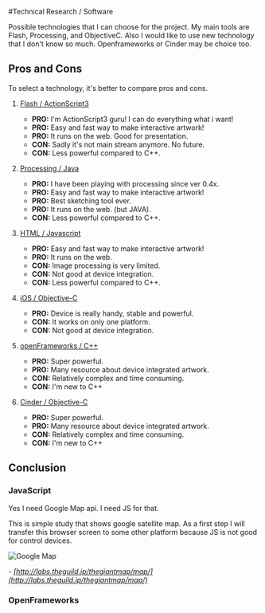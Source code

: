 #Technical Research / Software

Possible technologies that I can choose for the project. My main tools are Flash, Processing, and ObjectiveC. Also I would like to use new technology that I don't know so much. Openframeworks or Cinder may be choice too.



## Pros and Cons

To select a technology, it's better to compare pros and cons.

1. [Flash / ActionScript3](http://www.adobe.com/products/flash.html?promoid=KFNVR)
	- **PRO:** I'm ActionScript3 guru! I can do everything what i want!
	- **PRO:** Easy and fast way to make interactive artwork!
	- **PRO:** It runs on the web. Good for presentation.
	- **CON:** Sadly it's not main stream anymore. No future.
	- **CON:** Less powerful compared to C++.
	
2. [Processing / Java](http://processing.org/)
	- **PRO:** I have been playing with processing since ver 0.4x.
	- **PRO:** Easy and fast way to make interactive artwork!
	- **PRO:** Best sketching tool ever.
	- **PRO:** It runs on the web. (but JAVA).
	- **CON:** Less powerful compared to C++.
	
3. [HTML / Javascript](http://www.createjs.com/#!/CreateJS)
	- **PRO:** Easy and fast way to make interactive artwork!
	- **PRO:** It runs on the web.
	- **CON:** Image processing is very limited.
	- **CON:** Not good at device integration.
	- **CON:** Less powerful compared to C++.
	
4. [iOS / Objective-C](https://developer.apple.com/)
	- **PRO:** Device is really handy, stable and powerful.
	- **CON:** It works on only one platform.
	- **CON:** Not good at device integration.
	
5. [openFrameworks / C++](http://www.openframeworks.cc/)
	- **PRO:** Super powerful.
	- **PRO:** Many resource about device integrated artwork.
	- **CON:** Relatively complex and time consuming.
	- **CON:** I'm new to C++
	
6. [Cinder / Objective-C](http://libcinder.org/)
	- **PRO:** Super powerful.
	- **PRO:** Many resource about device integrated artwork.
	- **CON:** Relatively complex and time consuming.
	- **CON:** I'm new to C++
	

## Conclusion

### JavaScript

Yes I need Google Map api. I need JS for that.

This is simple study that shows google satellite map. As a first step I will transfer this browser screen to some other platform because JS is not good for control devices.



![Google Map](http://labs.theguild.jp/thegiantmap/map/)

*- [http://labs.theguild.jp/thegiantmap/map/](http://labs.theguild.jp/thegiantmap/map/)*


### OpenFrameworks




